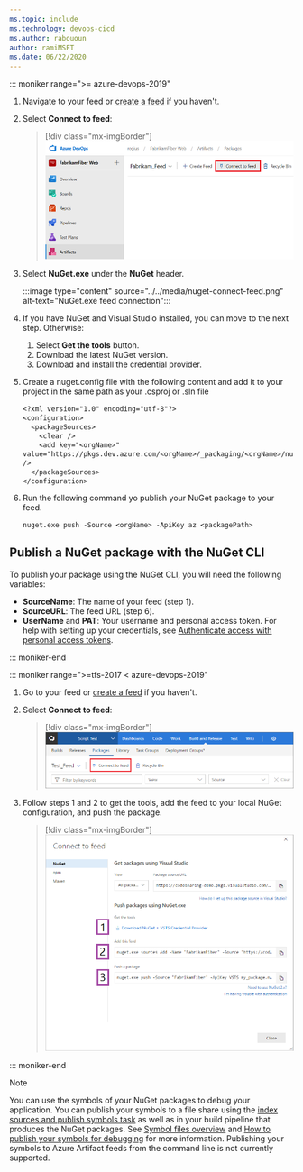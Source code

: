 ```yaml
---
ms.topic: include
ms.technology: devops-cicd
ms.author: rabououn
author: ramiMSFT
ms.date: 06/22/2020
---
```


::: moniker range=">= azure-devops-2019"

1. Navigate to your feed or [create a feed](../../get-started-nuget.md#create-a-feed) if you haven't. 

1. Select **Connect to feed**:

   > [!div class="mx-imgBorder"] 
   > ![Connect to feed button on the upper right of the page](../../media/connect-to-feed-azure-devops-newnav.png)

1. Select **NuGet.exe** under the **NuGet** header.

    :::image type="content" source="../../media/nuget-connect-feed.png" alt-text="NuGet.exe feed connection":::

1. If you have NuGet and Visual Studio installed, you can move to the next step. Otherwise:

    1. Select **Get the tools** button.
    1. Download the latest NuGet version.
    1. Download and install the credential provider.

1. Create a nuget.config file with the following content and add it to your project in the same path as your .csproj or .sln file

    ```Command
    <?xml version="1.0" encoding="utf-8"?>
    <configuration>
      <packageSources>
        <clear />
        <add key="<orgName>" value="https://pkgs.dev.azure.com/<orgName>/_packaging/<orgName>/nuget/v3/index.json" />
      </packageSources>
    </configuration>
    ```

1. Run the following command yo publish your NuGet package to your feed.

    ```Command
    nuget.exe push -Source <orgName> -ApiKey az <packagePath>
    ``` 

## Publish a NuGet package with the NuGet CLI

To publish your package using the NuGet CLI, you will need the following variables:

- **SourceName**: The name of your feed (step 1).
- **SourceURL**: The feed URL (step 6).
- **UserName** and **PAT**: Your username and personal access token. For help with setting up your credentials, see [Authenticate access with personal access tokens](../../../organizations/accounts/use-personal-access-tokens-to-authenticate.md).

::: moniker-end

::: moniker range=">=tfs-2017 < azure-devops-2019"

1. Go to your feed or [create a feed](../../get-started-nuget.md#create-a-feed) if you haven't. 

2. Select **Connect to feed**:

   > [!div class="mx-imgBorder"] 
   > ![Connect to feed button on the upper right of the page](../../media/connect-to-feed.png)


3. Follow steps 1 and 2 to get the tools, add the feed to your local NuGet configuration, and push the package.

   > [!div class="mx-imgBorder"]
   > ![NuGet publish instructions in the Connect to feed dialog box](../../media/nugeturl.png)

::: moniker-end

> [!NOTE]
> You can use the symbols of your NuGet packages to debug your application. You can publish your symbols to a file share using the [index sources and publish symbols task](../../../pipelines/tasks/build/index-sources-publish-symbols.md) as well as in your build pipeline that produces the NuGet packages. See [Symbol files overview](../../concepts/symbols.md) and [How to publish your symbols for debugging](../../../pipelines/artifacts/symbols.md) for more information.
> Publishing your symbols to Azure Artifact feeds from the command line is not currently supported.